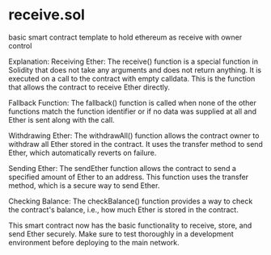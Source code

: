 # receive.sol
basic smart contract template to hold ethereum as receive with owner control

Explanation:
Receiving Ether: The receive() function is a special function in Solidity that does not take any arguments and does not return anything. It is executed on a call to the contract with empty calldata. This is the function that allows the contract to receive Ether directly.

Fallback Function: The fallback() function is called when none of the other functions match the function identifier or if no data was supplied at all and Ether is sent along with the call.

Withdrawing Ether: The withdrawAll() function allows the contract owner to withdraw all Ether stored in the contract. It uses the transfer method to send Ether, which automatically reverts on failure.

Sending Ether: The sendEther function allows the contract to send a specified amount of Ether to an address. This function uses the transfer method, which is a secure way to send Ether.

Checking Balance: The checkBalance() function provides a way to check the contract's balance, i.e., how much Ether is stored in the contract.

This smart contract now has the basic functionality to receive, store, and send Ether securely. Make sure to test thoroughly in a development environment before deploying to the main network.

